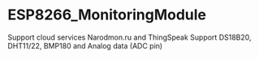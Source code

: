 # ESP8266_MonitoringModule
Support cloud services Narodmon.ru and ThingSpeak 
Support DS18B20, DHT11/22, BMP180 and Analog data (ADC pin)
